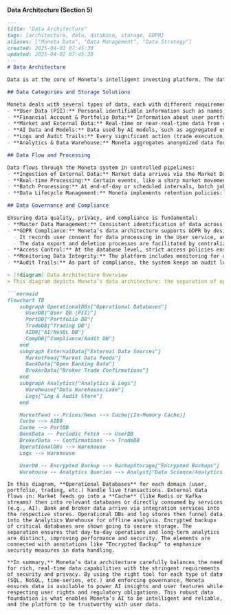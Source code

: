 
**Data Architecture (Section 5)**

```markdown
---
title: "Data Architecture"
tags: [architecture, data, database, storage, GDPR]
aliases: ["Moneta Data", "Data Management", "Data Strategy"]
created: 2025-04-02 07:45:30
updated: 2025-04-02 07:45:30
---
# Data Architecture

Data is at the core of Moneta’s intelligent investing platform. The data architecture is designed to securely store and manage a wide variety of data – from sensitive personal information to real-time financial market feeds – while ensuring compliance with privacy regulations and enabling advanced analytics. This section outlines how data is organized, stored, and accessed in Moneta, covering operational databases, analytical data stores, data flow, and governance.

## Data Categories and Storage Solutions

Moneta deals with several types of data, each with different requirements:
- **User Data (PII):** Personal identifiable information such as names, addresses, emails, and KYC documents. This data is stored in a **relational database** (e.g., PostgreSQL) within the User Profile Service’s domain. It is encrypted at rest (using transparent data encryption) and in transit. Access to PII is strictly limited and audited, fulfilling GDPR’s emphasis on protecting personal data. Fields like passwords (if any) are hashed with strong algorithms (bcrypt/PBKDF2).
- **Financial Account & Portfolio Data:** Information about user portfolios, holdings, transactions, bank account links, etc. Portfolio and transaction data also reside in a relational database (for ACID properties ensuring consistency of trades and balances). Some historical data might be stored in a **time-series database** or a specialized format, particularly price history or account value over time, to facilitate quick retrieval of time-based charts or analytics.
- **Market and External Data:** Real-time or near-real-time data from external sources (stock prices, fund NAVs, news, economic indicators). Instead of storing a full history on Moneta’s side, the system caches recent data in an in-memory store like **Redis** for quick access (e.g., the latest prices for display and AI analysis). For longer-term needs, relevant slices of market data are stored in a data lake or time-series store if needed for back-testing algorithms. Bulk historical data might be kept in an **analytics store** (described below) rather than the operational DB.
- **AI Data and Models:** Data used by AI models, such as aggregated user behavior, investment patterns, or feature vectors derived from raw data. These could be stored in a **NoSQL database** or **distributed file store**. For example, user risk profiles or preferences might be stored in a document store like MongoDB as part of the AI service, or the embeddings from a machine learning model could be stored/retrieved from a vector database. Additionally, trained AI model files (e.g., a TensorFlow/PyTorch model) are stored in a secure model repository (possibly on cloud storage) and loaded by the AI service as needed.
- **Logs and Audit Trails:** Every significant action (trade execution, advice given by the AI, user consent changes) generates log entries or audit records. These are stored in an append-only log system or central logging service (like the ELK stack – Elasticsearch for storing logs) to ensure they are tamper-evident and queryable for compliance audits.
- **Analytics & Data Warehouse:** Moneta aggregates anonymized data for insights (like usage statistics, model performance, business KPIs). A separate **data warehouse** or **data lake** is maintained (e.g., on Snowflake, BigQuery, or a self-managed Hadoop/S3-based lake). This analytical store collects data from operational databases (via scheduled ETL jobs or streaming pipelines) to allow complex queries and analysis without affecting production operations. It’s used by data science teams to improve AI models and by business to track platform performance. Only non-PII or properly anonymized data goes into analytics to respect privacy.

## Data Flow and Processing

Data flows through the Moneta system in controlled pipelines:
- **Ingestion of External Data:** Market data arrives via the Market Data Adapter (from the Integration layer) and is immediately disseminated to interested services (AI, Portfolio) and cached. Bank account info flows in via the Banking Adapter when a user connects an account or on periodic refresh, and is stored under the user’s profile/portfolio after passing through the compliance checks (e.g., confirming we have user consent and it’s within usage bounds).
- **Real-time Processing:** Certain events, like a sharp market movement, trigger the AI service to recalc recommendations. This happens through the event-driven architecture – e.g., a market data event triggers the AI service which then possibly updates advice in the AI database and notifies the user. This real-time pipeline is designed to handle bursts of data (like many price updates during trading hours) by using message queues and back-pressure if needed (dropping or sampling minor updates if overwhelmed, to focus on significant ones).
- **Batch Processing:** At end-of-day or scheduled intervals, batch jobs might run to generate reports (e.g., daily portfolio performance summary emailed to users, or compliance reports checking all advice given that day against regulations). These jobs read from operational stores and write to either user-facing outputs or compliance archives. The architecture might include a **stream processing** component (like Apache Spark or Flink) to handle continuous aggregation (for analytics dashboards) and a scheduler (like Airflow) for orchestrating nightly jobs.
- **Data Lifecycle Management:** Moneta implements retention policies: for example, detailed log data might be kept for X months, then archived or deleted; user’s personal data is deleted or anonymized upon account deletion to fulfill GDPR’s “right to be forgotten”. The architecture includes a data retention service or scheduled tasks that periodically scrub or archive data according to these policies. Backups of databases are taken regularly (with encrypted backups stored in secure, separate locations), and those too respect retention (e.g., not holding old backups beyond a limit).

## Data Governance and Compliance

Ensuring data quality, privacy, and compliance is fundamental:
- **Master Data Management:** Consistent identification of data across services (for example, a user ID is unique and used to join data from different sources when needed, such as compiling a full report for a user). The system avoids duplication of master data across services by referencing IDs – e.g., the AI service doesn’t copy all user details, it queries user service or uses IDs to fetch when needed.
- **GDPR Compliance:** Moneta’s data architecture supports GDPR by design:
  - It records user consent for data processing in the User service, and all other services check this before processing sensitive data. If a user withdraws consent for certain data usage (say for AI profiling), that preference is propagated and respected (AI service might stop processing that user’s data and possibly purge related derived data).
  - The data export and deletion processes are facilitated by centralizing PII mostly in the User and Portfolio services. A “Data Subject Access Request” can compile data from these services, and a deletion request triggers a cascade to remove or anonymize personal identifiers in each service’s store. The architecture supports tagging of personal data vs non-personal, so the deletion process knows what to scrub and what can be retained (for legitimate interests, etc., often after anonymization).
- **Access Control:** At the database level, strict access policies ensure only the appropriate service or role can access data. For instance, the AI service might only have read-access to necessary parts of user data (like risk tolerance or past decisions) but not to sensitive personal identifiers it doesn’t need. Database accounts/credentials are unique per service to enforce this.
- **Monitoring Data Integrity:** The platform includes monitoring for data consistency. For example, if a transaction event is missed (in rare cases), reconciliation jobs compare external statements (from the brokerage or bank) with Moneta’s records to find discrepancies. Any mismatch triggers alerts to investigate data integrity issues.
- **Audit Trails:** As part of compliance, the system keeps an audit log of data access. If an admin or system component accesses sensitive data, it’s logged (who/what accessed, when, and why if applicable). These logs help demonstrate compliance with regulations like the FCA’s requirements for record-keeping and auditability of advice and transactions.

> [!diagram] Data Architecture Overview  
> This diagram depicts Moneta’s data architecture: the separation of operational databases for each service, a centralized analytics warehouse, and data flows (ingestion, real-time, batch) that move data through the system. It also highlights security layers like encryption and access control around each data store.

```mermaid
flowchart TB
    subgraph OperationalDBs["Operational Databases"]
      UserDB["User DB (PII)"]
      PortDB["Portfolio DB"]
      TradeDB["Trading DB"]
      AIDB["AI/NoSQL DB"]
      CompDB["Compliance/Audit DB"]
    end
    subgraph ExternalData["External Data Sources"]
      MarketFeed["Market Data Feeds"]
      BankData["Open Banking Data"]
      BrokerData["Broker Trade Confirmations"]
    end
    subgraph Analytics["Analytics & Logs"]
      Warehouse["Data Warehouse/Lake"]
      Logs["Log & Audit Store"]
    end

    MarketFeed -- Prices/News --> Cache[(In-Memory Cache)]
    Cache --> AIDB
    Cache --> PortDB
    BankData -- Periodic Fetch --> UserDB
    BrokerData -- Confirmations --> TradeDB
    OperationalDBs --> Warehouse
    Logs --> Warehouse

    UserDB -- Encrypted Backup --> BackupStorage["Encrypted Backups"]
    Warehouse -- Analytics Queries --> Analyst["Data Science/Analytics Tools"]
```
```
In this diagram, **Operational Databases** for each domain (user, portfolio, trading, etc.) handle live transactions. External data flows in: Market feeds go into a **Cache** (like Redis or Kafka streams) then into relevant databases or directly consumed by services (e.g., AI). Bank and broker data arrive via integration services into the respective stores. Operational DBs and log stores then funnel data into the Analytics Warehouse for offline analysis. Encrypted backups of critical databases are shown going to secure storage. The separation ensures that day-to-day operations and long-term analytics are distinct, improving performance and security. The elements are connected with annotations like “Encrypted Backup” to emphasize security measures in data handling.

**In summary,** Moneta’s data architecture carefully balances the need for rich, real-time data capabilities with the stringent requirements of security and privacy. By using the right tool for each type of data (SQL, NoSQL, time-series, etc.) and enforcing governance, Moneta ensures data is available to power AI insights and user features while respecting user rights and regulatory obligations. This robust data foundation is what enables Moneta’s AI to be intelligent and reliable, and the platform to be trustworthy with user data.